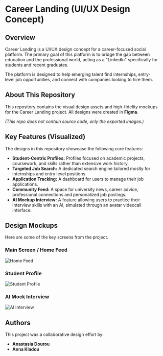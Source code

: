 # Career Landing (UI/UX Design Concept)

## Overview

Career Landing is a UI/UX design concept for a career-focused social platform. The primary goal of this platform is to bridge the gap between education and the professional world, acting as a "LinkedIn" specifically for students and recent graduates.

The platform is designed to help emerging talent find internships, entry-level job opportunities, and connect with companies looking to hire them.

## About This Repository

This repository contains the visual design assets and high-fidelity mockups for the Career Landing project. All designs were created in **Figma**.

*(This repo does not contain source code, only the exported images.)*

## Key Features (Visualized)

The designs in this repository showcase the following core features:

* **Student-Centric Profiles:** Profiles focused on academic projects, coursework, and skills rather than extensive work history.
* **Targeted Job Search:** A dedicated search engine tailored mostly for internships and entry level positions.
* **Application Tracking:** A dashboard for users to manage their job applications.
* **Community Feed:** A space for university news, career advice, professional connections and personalized job postings.
* **AI Mockup Interview:** A feature allowing users to practice their interview skills with an AI, simulated through an avatar videocall interface.

## Design Mockups

Here are some of the key screens from the project.

### Main Screen / Home Feed
![Home Feed](/designs/02_homepage.png)

### Student Profile
![Student Profile](/designs/09_user_profile.png)

### AI Mock Interview
![AI Interview](/designs/11_mock_interview.png)

## Authors

This project was a collaborative design effort by:

* **Anastasia Dourou**
* **Anna Kladou** 